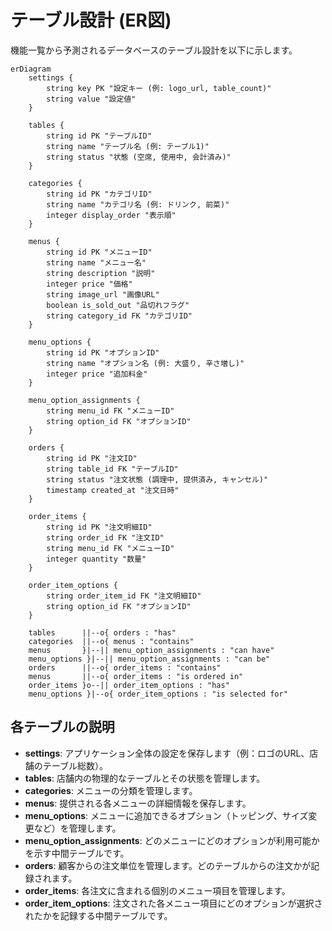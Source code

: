 # テーブル設計 (ER図)

機能一覧から予測されるデータベースのテーブル設計を以下に示します。

```mermaid
erDiagram
    settings {
        string key PK "設定キー (例: logo_url, table_count)"
        string value "設定値"
    }

    tables {
        string id PK "テーブルID"
        string name "テーブル名 (例: テーブル1)"
        string status "状態 (空席, 使用中, 会計済み)"
    }

    categories {
        string id PK "カテゴリID"
        string name "カテゴリ名 (例: ドリンク, 前菜)"
        integer display_order "表示順"
    }

    menus {
        string id PK "メニューID"
        string name "メニュー名"
        string description "説明"
        integer price "価格"
        string image_url "画像URL"
        boolean is_sold_out "品切れフラグ"
        string category_id FK "カテゴリID"
    }

    menu_options {
        string id PK "オプションID"
        string name "オプション名 (例: 大盛り, 辛さ増し)"
        integer price "追加料金"
    }

    menu_option_assignments {
        string menu_id FK "メニューID"
        string option_id FK "オプションID"
    }

    orders {
        string id PK "注文ID"
        string table_id FK "テーブルID"
        string status "注文状態 (調理中, 提供済み, キャンセル)"
        timestamp created_at "注文日時"
    }

    order_items {
        string id PK "注文明細ID"
        string order_id FK "注文ID"
        string menu_id FK "メニューID"
        integer quantity "数量"
    }

    order_item_options {
        string order_item_id FK "注文明細ID"
        string option_id FK "オプションID"
    }

    tables      ||--o{ orders : "has"
    categories  ||--o{ menus : "contains"
    menus       }|--|| menu_option_assignments : "can have"
    menu_options }|--|| menu_option_assignments : "can be"
    orders      ||--o{ order_items : "contains"
    menus       ||--o{ order_items : "is ordered in"
    order_items }o--|| order_item_options : "has"
    menu_options }|--o{ order_item_options : "is selected for"
```

## 各テーブルの説明

- **settings**: アプリケーション全体の設定を保存します（例：ロゴのURL、店舗のテーブル総数）。
- **tables**: 店舗内の物理的なテーブルとその状態を管理します。
- **categories**: メニューの分類を管理します。
- **menus**: 提供される各メニューの詳細情報を保存します。
- **menu_options**: メニューに追加できるオプション（トッピング、サイズ変更など）を管理します。
- **menu_option_assignments**: どのメニューにどのオプションが利用可能かを示す中間テーブルです。
- **orders**: 顧客からの注文単位を管理します。どのテーブルからの注文かが記録されます。
- **order_items**: 各注文に含まれる個別のメニュー項目を管理します。
- **order_item_options**: 注文された各メニュー項目にどのオプションが選択されたかを記録する中間テーブルです。
